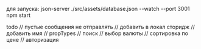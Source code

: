 для запуска:
json-server ./src/assets/database.json --watch --port 3001
npm start


todo
// пустые сообщения не отправлять
// добавить в локал сторидж
// добавить имя
// propTypes
// поиск
// выбор валюты
// сортировка по цене
// авторизация
